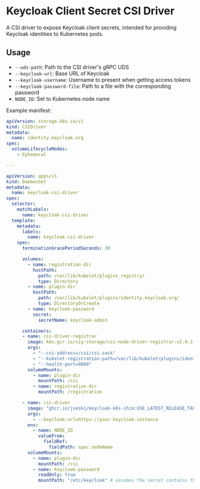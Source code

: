 # Keycloak Client Secret CSI Driver

A CSI driver to expose Keycloak client secrets, intended for providing Keycloak identities to Kubernetes pods.


## Usage

- `--uds-path`: Path to the CSI driver's gRPC UDS
- `--keycloak-url`: Base URL of Keycloak
- `--keycloak-username`: Username to present when getting access tokens
- `--keycloak-password-file`: Path to a file with the corresponding password
- `NODE_ID`: Set to Kubernetes node name

Example manifest:

```yaml
apiVersion: storage.k8s.io/v1
kind: CSIDriver
metadata:
  name: identity.keycloak.org
spec:
  volumeLifecycleModes:
    - Ephemeral

---

apiVersion: apps/v1
kind: DaemonSet
metadata:
  name: keycloak-csi-driver
spec:
  selector:
    matchLabels:
      name: keycloak-csi-driver
  template:
    metadata:
      labels:
        name: keycloak-csi-driver
    spec:
      terminationGracePeriodSeconds: 30

      volumes:
        - name: registration-dir
          hostPath:
            path: /var/lib/kubelet/plugins_registry/
            type: Directory
        - name: plugin-dir
          hostPath:
            path: /var/lib/kubelet/plugins/identity.keycloak.org/
            type: DirectoryOrCreate
        - name: keycloak-password
          secret:
            secretName: keycloak-admin

      containers:
      - name: csi-driver-registrar
        image: k8s.gcr.io/sig-storage/csi-node-driver-registrar:v2.9.3
        args:
          - "--csi-address=/csi/csi.sock"
          - "--kubelet-registration-path=/var/lib/kubelet/plugins/identity.keycloak.org/csi.sock"
          - "--health-port=9809"
        volumeMounts:
          - name: plugin-dir
            mountPath: /csi
          - name: registration-dir
            mountPath: /registration

      - name: csi-driver
        image: "ghcr.io/jveski/keycloak-k8s-shim:USE_LATEST_RELEASE_TAG"
        args:
          - --keycloak-url=https://your-keycloak-instance
        env:
          - name: NODE_ID
            valueFrom:
              fieldRef:
                fieldPath: spec.nodeName
        volumeMounts:
          - name: plugin-dir
            mountPath: /csi
          - name: keycloak-password
            readOnly: true
            mountPath: "/etc/keycloak" # assumes the secret contains the key "password"
```
